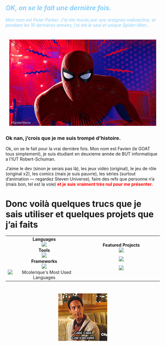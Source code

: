 ## _<span style="color:#87cefa">OK, on se le fait une dernière fois.</span>_
_<span style="color:#87cefa">
Mon nom est Peter Parker. J’ai été mordu par une araignée radioactive, et pendant les 10 dernières années, j’ai été le seul et unique Spider-Man...</span>_
<div align="center">
  <h1>
  <img src="./src/sp.gif" width="480px" height="282px"/>
  </h1>
</div>

### __Ok nan, j’crois que je me suis trompé d’histoire.__

Ok, on se le fait pour la vrai dernière fois. Mon nom est Favien (le GOAT tous simplement), je suis étudiant en deuxieme année de BUT informatique a l'IUT Robert-Schuman.

J’aime le dev (sinon je serais pas là), les jeux vidéo (original), le jeu de rôle (original x2), les comics (mais je suis pauvre), les séries (surtout d’animation — regardez Steven Universe), faire des refs que personne n’a (mais bon, tel est la voie) **<span style="color: red">et je suis vraiment très nul pour me présenter.</span>**

# Donc voilà quelques trucs que je sais utiliser et quelques projets que j’ai faits


<div align=center>
<table>
<tr>
<td valign="top" width="50%">
  <div align="center"><b>Languages</b></div>
  <div align="center">
    <a href="https://skillicons.dev">
      <img src="https://skillicons.dev/icons?i=c,java,html,css,php,cs&theme=dark" />
    </a>
  </div>
  <div align="center"><b>Tools</b></div>
  <div align="center">
    <img src="https://skillicons.dev/icons?i=linux,vscodium,idea,gitlab,github&theme=dark" />
  </div>
  <div align="center"><b>Frameworks</b></div>
  <div align="center">
    <img src="https://skillicons.dev/icons?i=laravel,bootstrap&theme=dark" />
  </div>
  <div align="center" style="width: 100%">
    <img align="center" alt="Mcolerique's Most Used Languages" src="https://github-readme-stats.vercel.app/api/top-langs/?username=Mcolerique&layout=compact&hide=html,tex,jupyter%20notebook&show_icons=true&theme=synthwave&hide_border=true&border_radius=20">
  </div>
</td>

<td valign="middle" width="50%">
  <div align="center"><b>Featured Projects</b><br></div>
  <div align="center">
    <a href="https://github.com/Mcolerique/POOkemon">
      <img width=320 style="margin-bottom: 10px;" src="https://github-readme-stats.vercel.app/api/pin/?username=Mcolerique&repo=POOkemon&show_icons=true&theme=synthwave&hide_border=true&border_radius=20">
    </a>
    <br>
    <a href="https://github.com/Mcolerique/projet-Yams">
      <img width=320 style="margin-bottom: 10px;" src="https://github-readme-stats.vercel.app/api/pin/?username=Mcolerique&repo=projet-Yams&show_icons=true&theme=synthwave&hide_border=true&border_radius=20">
    </a>
    <br>
    <a href="https://github.com/Mcolerique/Snake-en-assembleur">
      <img width=320 style="margin-bottom: 10px;" src="https://github-readme-stats.vercel.app/api/pin/?username=Mcolerique&repo=Snake-en-assembleur&show_icons=true&theme=synthwave&hide_border=true&border_radius=20">
    </a>
  </div>
</td>
</tr>
</table>
  <div align="center">
    <h1>
    <img src="./src/cool-cool-cool-cool.gif"/>
    </h1>
  </div>
</div>
<div align="center">
